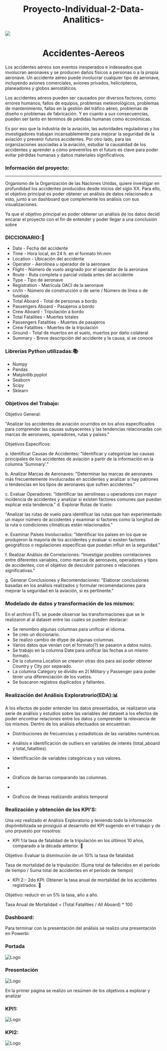 
 <h1 align="center">Proyecto-Individual-2-Data-Analitics-</h1>
 
 ![](https://laportadacanada.com/userfiles/images/accidentes-tragicos.jpg) 

 <h1 align="center">Accidentes-Aereos</h1>

Los accidentes aéreos son eventos inesperados e indeseados que involucran aeronaves y se producen daños físicos a personas o a la propia aeronave. Un accidente aéreo puede involucrar cualquier tipo de aeronave, incluyendo aviones comerciales, aviones privados, helicópteros, planeadores y globos aerostáticos.

Los accidentes aéreos pueden ser causados por diversos factores, como errores humanos, fallos de equipos, problemas meteorológicos, problemas de mantenimiento, fallas en la gestión del tráfico aéreo, problemas de diseño o problemas de fabricación. Y en cuanto a sus consecuencias, pueden ser tanto en términos de pérdidas humanas como económicas.

Es por eso que la industria de la aviación, las autoridades reguladoras y los investigadores trabajan incansablemente para mejorar la seguridad de la aviación y prevenir futuros accidentes. Por otro lado, para las organizaciones asociadas a la aviación, estudiar la causalidad de los accidentes y aprender a cómo prevenirlos en el futuro es clave para poder evitar pérdidas humanas y daños materiales significativos.

### Información del proyecto:
***
Organismo de la Organización de las Naciones Unidas, quiere investigar en profundidad los accidentes producidos desde inicios del siglo XX. Para ello, el objetivo principal es poder obtener un análisis de datos relacionado a esto, junto a un dashboard que complemente los análisis con sus visualizaciones.

Ya que el objetivo principal es poder obtener un análisis de los datos decidí encarar el proyecto con el fin de entender y poder llegar a una conclusión sobre 

### DICCIONARIO::open_book:

- Date - Fecha del accidente<br>
- Time - Hora local, en 24 h. en el formato hh:mm<br>
- Location - Ubicación del accidente<br>
- Operator - Aerolínea u operador de la aeronave<br>
- Flight -  Número de vuelo asignado por el operador de la aeronave<br>
- Route - Ruta completa o parcial volada antes del accidente<br>
- Type - Tipo de aeronave<br>
- Registration - Matrícula OACI de la aeronave<br>
- cn/In - Número de construcción o de serie / Número de línea o de fuselaje<br>
- Total Aboard - Total de personas a bordo<br>
- Passengers Aboard - Pasajeros a bordo<br>
- Crew Aboard - Tripulación a bordo<br>
- Total Fatalities - Muertes totales<br>
- Passengers Fatalities - Muertes de pasajeros<br>
- Crew Fatalities - Muertes de la tripulación<br>
- Ground - Total de muertos en el suelo, muertos por daño colateral<br>
- Summary - Breve descripción del accidente y la causa, si se conoce<br>

### Librerías Python utilizadas::books:
- Numpy 
- Pandas
- Matplotlib.pyplot 
- Seaborn
- Scipy
- Sklearn
  
### Objetivos del Trabajo:

Objetivo General:

"Analizar los accidentes de aviación ocurridos en los años especificados para comprender las causas subyacentes y las tendencias relacionadas con marcas de aeronaves, operadores, rutas y países."

Objetivos Específicos:

a. Identificar Causas de Accidentes:
"Identificar y categorizar las causas principales de los accidentes de aviación a partir de la información en la columna 'Summary'."

b. Analizar Marcas de Aeronaves:
"Determinar las marcas de aeronaves más frecuentemente involucradas en accidentes y analizar si hay patrones o tendencias en los tipos de aeronaves que sufren accidentes."

c. Evaluar Operadores:
"Identificar las aerolíneas u operadores con mayor incidencia de accidentes y analizar si existen factores comunes que puedan explicar esta tendencia."
d. Explorar Rutas de Vuelo:

"Analizar las rutas de vuelo para identificar las rutas que han experimentado un mayor número de accidentes y examinar si factores como la longitud de la ruta o condiciones climáticas están relacionados."

e. Examinar Países Involucrados:
"Identificar los países en los que se produjeron la mayoría de los accidentes y evaluar si existen factores geográficos o regulaciones específicas que puedan influir en la seguridad."

f. Realizar Análisis de Correlaciones:
"Investigar posibles correlaciones entre diferentes variables, como marcas de aeronaves, operadores y tipos de accidentes, con el objetivo de descubrir patrones o relaciones significativas."

g. Generar Conclusiones y Recomendaciones:
"Elaborar conclusiones basadas en los análisis realizados y formular recomendaciones para mejorar la seguridad en la aviación, si es pertinente."

### Modelado de datos y transformación de los mismos:

En el archivo ETL se puede observar las transformaciones que se le realizaron al al dataset entre las cuales se pueden destacar:
- Se renombro algunas columnas para unificar el idioma.
- Se creo un diccionario.
- Se realizo cambio de dtype de algunas columnas.
- Varios datos que venían con el formato(?) se pasaron a datos nulos.
- Se trabajo en la columna Date para unificar las fechas a un mismo formato.
- De la columna Location se crearon otras dos para asi poder obtener Country y City por separado. 
- La columna Category se dividio en 2( Military y Passenger para poder tener una diferenciación de los vuelos.
- Se buscaron registros duplicados y faltantes.

### Realización del Análisis Exploratrorio(EDA)::bar_chart:

A los efectos de poder entender los datos presentados, se realizaron una serie de análisis y estudios sobre las variables del dataset a los efectos de poder encontrar relaciones entre los datos y comprender la relevancia de los mismos. Dentro de los análisis efectuados se encuentran:

- Distribuciones de frecuencias y estadísticas de las variables numéricas.
  
- Análisis e identificación de outliers en variables de interés (total_aboard y total_fatalities).
  
- Identificación de variables categóricas y sus valores.
- 
- Gráficos de barras comparando las columnas.
- 
- Graficos de líneas realizando análisis temporal 



### Realización y obtención de los KPI'S:

Una vez realizado el Análisis Exploratorio y teniendo todo la informacón dispónibilizada se prosiguió al desarrollo del KPI sugerido en el trabajo y de uno prpuesto por nosotros:

- KPI 1:la tasa de fatalidad de la tripulación en los últimos 10 años, comparado a la década anterior. :pushpin:
  
Objetivo: Evaluar la disminución de un 10% la tasa de fatalidad.

Tasa de mortalidad de la tripulación: (Suma total de fallecidos en el período de tiempo / Suma total de accidentes en el período de tiempo)

- KPI 2:- 2do KPI:  Obtener la tasa anual de mortalidad de los accidentes registrados. :pushpin:

 Objetivo: reducir en un 5% la tasa, año a año.

Tasa Anual de Mortalidad = (Total Fatalities / All Aboard) * 100

### Dashboard: 
Para terminar con la presentación del análisis se realizo una presentación en Powerbi:

### Portada

![Logo](https://github.com/maga86/Data-Analist-Proyecto-2-Accidentes-Aereos/blob/main/src/Portada.png)

### Presentación

![Logo](https://github.com/maga86/Data-Analist-Proyecto-2-Accidentes-Aereos/blob/main/src/Presentaci%C3%B3n.png)

En la primer página se realizo  un resúmen de los objetivos a explorar y analizar

### KPI1:
![Logo](https://github.com/maga86/Data-Analist-Proyecto-2-Accidentes-Aereos/blob/main/src/KPI1.png)

### KPI2:
![Logo](https://github.com/maga86/Data-Analist-Proyecto-2-Accidentes-Aereos/blob/main/src/KPI2.png)



